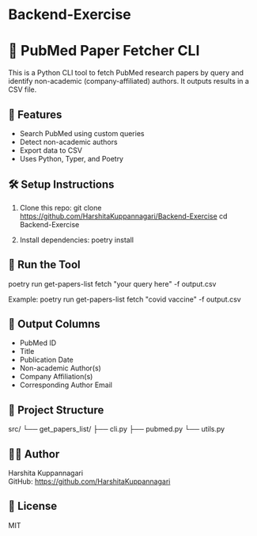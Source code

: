 # Backend-Exercise
# 📄 PubMed Paper Fetcher CLI

This is a Python CLI tool to fetch PubMed research papers by query and identify non-academic (company-affiliated) authors. It outputs results in a CSV file.

## 🚀 Features
- Search PubMed using custom queries
- Detect non-academic authors
- Export data to CSV
- Uses Python, Typer, and Poetry

## 🛠️ Setup Instructions
1. Clone this repo:
   git clone https://github.com/HarshitaKuppannagari/Backend-Exercise
   cd Backend-Exercise

2. Install dependencies:
   poetry install

## 🧪 Run the Tool
   poetry run get-papers-list fetch "your query here" -f output.csv

Example:
   poetry run get-papers-list fetch "covid vaccine" -f output.csv

## 📁 Output Columns
- PubMed ID  
- Title  
- Publication Date  
- Non-academic Author(s)  
- Company Affiliation(s)  
- Corresponding Author Email  

## 📂 Project Structure
src/
└── get_papers_list/
    ├── cli.py
    ├── pubmed.py
    └── utils.py

## 👩‍💻 Author
Harshita Kuppannagari  
GitHub: https://github.com/HarshitaKuppannagari

## 📄 License
MIT

